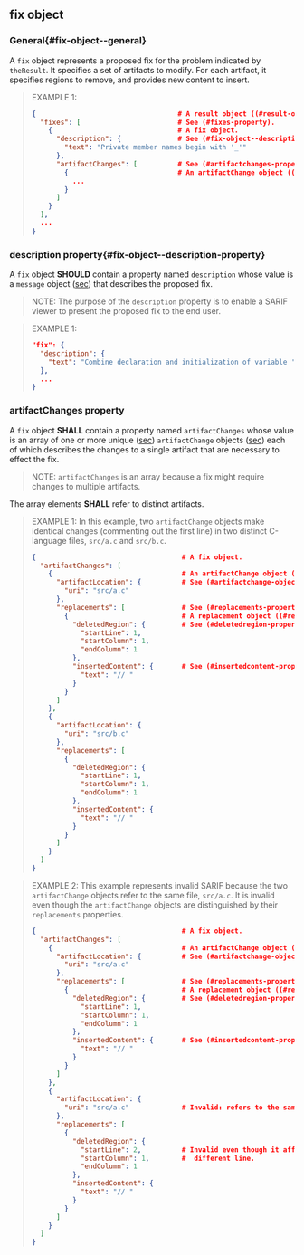 ## fix object

### General{#fix-object--general}

A `fix` object represents a proposed fix for the problem indicated by `theResult`. It specifies a set of artifacts to modify. For each artifact, it specifies regions to remove, and provides new content to insert.

> EXAMPLE 1:
> 
> ```json
> {                                   # A result object ((#result-object)).
>   "fixes": [                        # See (#fixes-property).
>     {                               # A fix object.
>       "description": {              # See (#fix-object--description-property).
>         "text": "Private member names begin with '_'"
>       },
>       "artifactChanges": [          # See (#artifactchanges-property).
>         {                           # An artifactChange object ((#artifactchange-object)).
>           ...
>         }
>       ]
>     }
>   ],
>   ...
> }
> ```

### description property{#fix-object--description-property}

A `fix` object **SHOULD** contain a property named `description` whose value is a `message` object ([sec](#message-object)) that describes the proposed fix.

> NOTE: The purpose of the `description` property is to enable a SARIF viewer to present the proposed fix to the end user.

> EXAMPLE 1:
> 
> ```json
> "fix": {
>   "description": {
>     "text": "Combine declaration and initialization of variable 'x'."
>   },
>   ...
> }
> ```

### artifactChanges property

A `fix` object **SHALL** contain a property named `artifactChanges` whose value is an array of one or more unique ([sec](#array-properties-with-unique-values)) `artifactChange` objects ([sec](#artifactchange-object)) each of which describes the changes to a single artifact that are necessary to effect the fix.

> NOTE: `artifactChanges` is an array because a fix might require changes to multiple artifacts.

The array elements **SHALL** refer to distinct artifacts.

> EXAMPLE 1: In this example, two `artifactChange` objects make identical changes (commenting out the first line) in two distinct C-language files, `src/a.c` and `src/b.c`.
>  
> ```json
> {                                    # A fix object.
>   "artifactChanges": [                   
>     {                                # An artifactChange object ((#artifactchange-object)).
>       "artifactLocation": {          # See (#artifactchange-object--artifactlocation-property).
>         "uri": "src/a.c"
>       },
>       "replacements": [              # See (#replacements-property).
>         {                            # A replacement object ((#replacement-object)).
>           "deletedRegion": {         # See (#deletedregion-property).
>             "startLine": 1,
>             "startColumn": 1,
>             "endColumn": 1
>           },
>           "insertedContent": {       # See (#insertedcontent-property).
>             "text": "// "
>           }
>         }
>       ]
>     },
>     {
>       "artifactLocation": {
>         "uri": "src/b.c"
>       },
>       "replacements": [
>         {
>           "deletedRegion": {
>             "startLine": 1,
>             "startColumn": 1,
>             "endColumn": 1
>           },
>           "insertedContent": {
>             "text": "// "
>           }
>         }
>       ]
>     }
>   ]
> }
> ```

> EXAMPLE 2: This example represents invalid SARIF because the two `artifactChange` objects refer to the same file, `src/a.c`. It is invalid even though the `artifactChange` objects are distinguished by their `replacements` properties.
> 
> ```json
> {                                    # A fix object.
>   "artifactChanges": [                   
>     {                                # An artifactChange object ((#artifactchange-object)).
>       "artifactLocation": {          # See (#artifactchange-object--artifactlocation-property).
>         "uri": "src/a.c"
>       },
>       "replacements": [              # See (#replacements-property).
>         {                            # A replacement object ((#replacement-object)).
>           "deletedRegion": {         # See (#deletedregion-property).
>             "startLine": 1,
>             "startColumn": 1,
>             "endColumn": 1
>           },
>           "insertedContent": {       # See (#insertedcontent-property).
>             "text": "// "
>           }
>         }
>       ]
>     },
>     {
>       "artifactLocation": {
>         "uri": "src/a.c"             # Invalid: refers to the same file.
>       },
>       "replacements": [
>         {
>           "deletedRegion": {
>             "startLine": 2,          # Invalid even though it affects a
>             "startColumn": 1,        #  different line.
>             "endColumn": 1
>           },
>           "insertedContent": {
>             "text": "// "
>           }
>         }
>       ]
>     }
>   ]
> }
> ```
